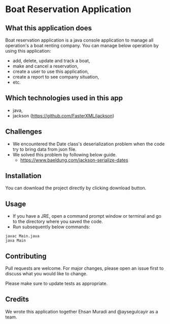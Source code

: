 
# Boat Reservation Application

## What this application does

Boat reservation application is a java console application to manage all operation's a boat renting company. You can manage below operation by using this application:
- add, delete, update and track a boat,
- make and cancel a reservation,
- create a user to use this application,
- create a report to see company situation,
- etc.

## Which technologies used in this app
- java,
- jackson (https://github.com/FasterXML/jackson) 

## Challenges
- We encountered the Date class's deserialization problem when the code try to bring data from json file.
- We solved this problem by following below guide.
  - https://www.baeldung.com/jackson-serialize-dates

## Installation

You can download the project directly by clicking download button.

## Usage

- If you have a JRE, open a command prompt window or terminal and go to the directory where you saved the code.
- Run subsequently below commands:
```
javac Main.java
java Main
````


## Contributing
Pull requests are welcome. For major changes, please open an issue first to discuss what you would like to change.

Please make sure to update tests as appropriate.

## Credits
We wrote this application together Ehsan Muradi and @aysegulcayir as a team.
